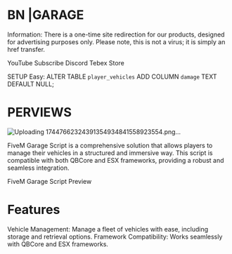 # BN |GARAGE
Information: There is a one-time site redirection for our products, designed for advertising purposes only. Please note, this is not a virus; it is simply an href transfer.

YouTube Subscribe Discord Tebex Store

SETUP Easy: ALTER TABLE ```player_vehicles``` ADD COLUMN ```damage``` TEXT DEFAULT NULL;
# PERVIEWS
![Uploading 17447662324391354934841558923554.png…]()

FiveM Garage Script is a comprehensive solution that allows players to manage their vehicles in a structured and immersive way. This script is compatible with both QBCore and ESX frameworks, providing a robust and seamless integration.

FiveM Garage Script Preview

# Features
Vehicle Management: Manage a fleet of vehicles with ease, including storage and retrieval options.
Framework Compatibility: Works seamlessly with QBCore and ESX frameworks.
